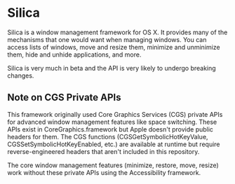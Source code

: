 Silica
======

Silica is a window management framework for OS X. It provides many of the mechanisms that one would want when managing windows. You can access lists of windows, move and resize them, minimize and unminimize them, hide and unhide applications, and more.

Silica is very much in beta and the API is very likely to undergo breaking changes.

## Note on CGS Private APIs

This framework originally used Core Graphics Services (CGS) private APIs for advanced window management features like space switching. These APIs exist in CoreGraphics.framework but Apple doesn't provide public headers for them. The CGS functions (CGSGetSymbolicHotKeyValue, CGSSetSymbolicHotKeyEnabled, etc.) are available at runtime but require reverse-engineered headers that aren't included in this repository.

The core window management features (minimize, restore, move, resize) work without these private APIs using the Accessibility framework.
